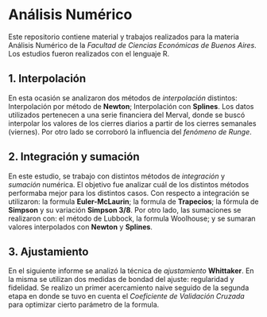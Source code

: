 # Análisis Numérico

Este repositorio contiene material y trabajos realizados para la materia Análisis Numérico de la *Facultad de Ciencias Económicas de Buenos Aires*. Los estudios fueron realizados con el lenguaje R.

## 1. Interpolación

En esta ocasión se analizaron dos métodos de *interpolación* distintos: Interpolación por método de **Newton**; Interpolación con **Splines**. Los datos utilizados pertenecen a una serie financiera del Merval, donde se buscó interpolar los valores de los cierres diarios a partir de los cierres semanales (viernes). Por otro lado se corroboró la influencia del *fenómeno de Runge*.

## 2. Integración y sumación

En este estudio, se trabajo con distintos métodos de *integración* y *sumación* numérica. El objetivo fue analizar cuál de los distintos métodos performaba mejor para los distintos casos. Con respecto a integración se utilizaron: la formula **Euler-McLaurin**; la formula de **Trapecios**; la fórmula de **Simpson** y su variación **Simpson 3/8**. Por otro lado, las sumaciones se realizaron con: el método de Lubbock, la formula Woolhouse; y se sumaran valores interpolados con **Newton** y **Splines**.

## 3. Ajustamiento
En el siguiente informe se analizó  la técnica de *ajustamiento* **Whittaker**. En la misma se utilizan dos medidas de bondad del ajuste: regularidad y fidelidad. Se realizo un primer acercamiento naive seguido de la segunda etapa en donde se tuvo en cuenta el *Coeficiente de Validación Cruzada* para optimizar cierto parámetro de la formula.




